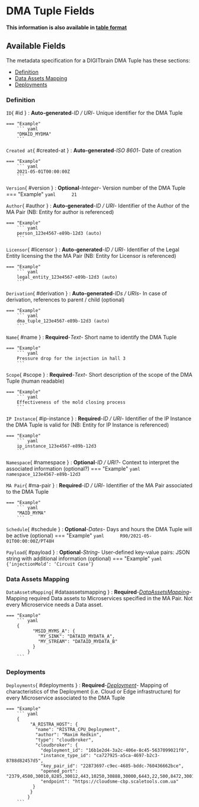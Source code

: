 <style>
  .md-content__button {
    display: none;
  }
</style>
# DMA Tuple Fields

**This information is also available in [table format](/tables/dma_tuple/)**


## Available Fields 

The metadata specification for a DIGITbrain DMA Tuple
has these sections:

- [Definition](#definition)
- [Data Assets Mapping](#data-assets-mapping)
- [Deployments](#deployments)


### Definition


`ID`{ #id }
:   **Auto-generated**-*ID / URI*- Unique identifier for the DMA Tuple

    === "Example"
        ``` yaml     
        "DMAID_MYDMA"
        ```

`Created at`{ #created-at }
:   **Auto-generated**-*ISO 8601*- Date of creation

    === "Example"
        ``` yaml     
        2021-05-01T00:00:00Z
        ```

`Version`{ #version }
:   **Optional**-*Integer*- Version number of the DMA Tuple
    === "Example"
        ``` yaml     
        21
        ```

`Author`{ #author }
:   **Auto-generated**-*ID / URI*- Identifier of the Author of the MA Pair (NB: Entity for author is referenced)

    === "Example"
        ``` yaml     
        person_123e4567-e89b-12d3 (auto)
        ```

`Licensor`{ #licensor }
:   **Auto-generated**-*ID / URI*- Identifier of the Legal Entity licensing the the MA Pair (NB: Entity for Licensor is referenced)

    === "Example"
        ``` yaml     
        legal_entity_123e4567-e89b-12d3 (auto)
        ```

`Derivation`{ #derivation }
:   **Auto-generated**-*IDs / URIs*- In case of derivation, references to parent / child (optional)

    === "Example"
        ``` yaml     
        dma_tuple_123e4567-e89b-12d3 (auto)
        ```

`Name`{ #name }
:   **Required**-*Text*- Short name to identify the DMA Tuple

    === "Example"
        ``` yaml     
        Pressure drop for the injection in hall 3
        ```

`Scope`{ #scope }
:   **Required**-*Text*- Short description of the scope of the DMA Tuple (human readable)

    === "Example"
        ``` yaml     
        Effectiveness of the mold closing process
        ```

`IP Instance`{ #ip-instance }
:   **Required**-*ID / URI*- Identifier of the IP Instance the DMA Tuple is valid for (NB: Entity for IP Instance is referenced)

    === "Example"
        ``` yaml     
        ip_instance_123e4567-e89b-12d3
        ```

`Namespace`{ #namespace }
:   **Optional**-*ID / URI?*- Context to interpret the associated information (optional?)
    === "Example"
        ``` yaml     
        namespace_123e4567-e89b-12d3
        ```

`MA Pair`{ #ma-pair }
:   **Required**-*ID / URI*- Identifier of the MA Pair associated to the DMA Tuple

    === "Example"
        ``` yaml     
        "MAID_MYMA"
        ```

`Schedule`{ #schedule }
:   **Optional**-*Dates*- Days and hours the DMA Tuple will be active (optional)
    === "Example"
        ``` yaml     
        R90/2021-05-01T00:00:00Z/PT48H
        ```

`Payload`{ #payload }
:   **Optional**-*String*- User-defined key-value pairs: JSON string with additional information (optional)
    === "Example"
        ``` yaml     
        {‘injectionMold’: ‘Circuit Case’}
        ```


### Data Assets Mapping


`DataAssetsMapping`{ #dataassetsmapping }
:   **Required**-*[DataAssetsMapping](../dataassetsmapping.md)*- Mapping required Data assets to Microservices specified in the MA Pair. Not every Microservice needs a Data asset.

    === "Example"
        ``` yaml     
        {
              "MSID_MYMS_A": {
                "MY_SINK": "DATAID_MYDATA_A",
                "MY_STREAM": "DATAID_MYDATA_B"
              }
            }
        ```


### Deployments


`Deployments`{ #deployments }
:   **Required**-*[Deployment](../deployment.md)*- Mapping of characteristics of the Deployment (i.e. Cloud or Edge infrastructure) for every Microservice associated to the DMA Tuple

    === "Example"
        ``` yaml     
        {
             "A_RISTRA_HOST": {
               "name": "RISTRA_CPU_Deployment",
               "author": "Maxim Redkin",
               "type": "cloudbroker",
               "cloudbroker": {
                 "deployment_id": "16b1e2d4-3a2c-406e-8c45-5637099021f0",
                 "instance_type_id": "ca727925-a5ca-4697-b2c3-8788d82457d5",
                 "key_pair_id": "22873697-c9ec-4685-bddc-760436662bce",
                 "opened_port": "2379,4500,30010,8285,30012,443,10250,30888,30000,6443,22,500,8472,30012,4500,500",
                 "endpoint": "https://cloudsme-cbp.scaletools.com.ua"
              }
             }
            }
        ```
